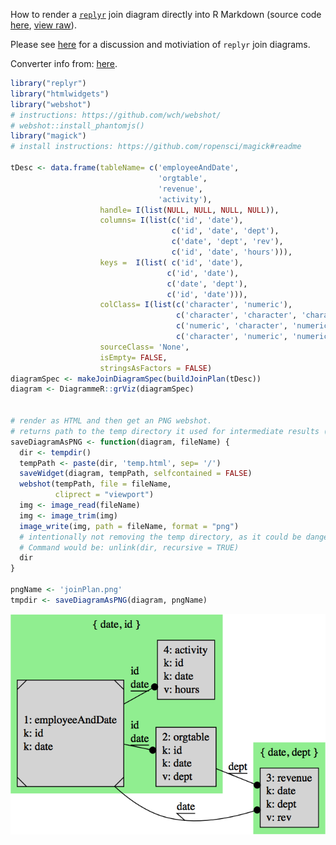 How to render a [`replyr`](https://github.com/WinVector/replyr) join diagram directly into R Markdown (source code [here](https://github.com/WinVector/replyr/blob/master/extras/graphViz.Rmd), [view raw](https://raw.githubusercontent.com/WinVector/replyr/master/extras/graphViz.Rmd)).

Please see [here](http://www.win-vector.com/blog/2017/06/use-a-join-controller-to-document-your-work/) for a discussion and motiviation of `replyr` join diagrams.

Converter info from: [here](https://stackoverflow.com/questions/31336898/how-to-save-leaflet-in-r-map-as-png-or-jpg-file).

``` r
library("replyr")
library("htmlwidgets")
library("webshot")
# instructions: https://github.com/wch/webshot/ 
# webshot::install_phantomjs()
library("magick")
# install instructions: https://github.com/ropensci/magick#readme

tDesc <- data.frame(tableName= c('employeeAndDate',
                                 'orgtable',
                                 'revenue',
                                 'activity'),
                    handle= I(list(NULL, NULL, NULL, NULL)),
                    columns= I(list(c('id', 'date'),
                                    c('id', 'date', 'dept'),
                                    c('date', 'dept', 'rev'),
                                    c('id', 'date', 'hours'))),
                    keys =  I(list( c('id', 'date'),
                                   c('id', 'date'),
                                   c('date', 'dept'),
                                   c('id', 'date'))),
                    colClass= I(list(c('character', 'numeric'),
                                     c('character', 'character', 'character'),
                                     c('numeric', 'character', 'numeric'),
                                     c('character', 'numeric', 'numeric'))),
                    sourceClass= 'None',
                    isEmpty= FALSE,
                    stringsAsFactors = FALSE)
diagramSpec <- makeJoinDiagramSpec(buildJoinPlan(tDesc))
diagram <- DiagrammeR::grViz(diagramSpec)


# render as HTML and then get an PNG webshot.
# returns path to the temp directory it used for intermediate results (user may want to remove it later).
saveDiagramAsPNG <- function(diagram, fileName) {
  dir <- tempdir()
  tempPath <- paste(dir, 'temp.html', sep= '/')
  saveWidget(diagram, tempPath, selfcontained = FALSE)
  webshot(tempPath, file = fileName,
          cliprect = "viewport")
  img <- image_read(fileName)
  img <- image_trim(img)
  image_write(img, path = fileName, format = "png")
  # intentionally not removing the temp directory, as it could be dangerous
  # Command would be: unlink(dir, recursive = TRUE)
  dir
}

pngName <- 'joinPlan.png'
tmpdir <- saveDiagramAsPNG(diagram, pngName)
```

<img src="joinPlan.png" width="600">
